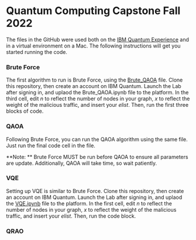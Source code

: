 # Quantum Computing Capstone Fall 2022

The files in the GitHub were used both on the [IBM Quantum Experience](https://quantum-computing.ibm.com/) and in a virtual environment on a Mac. The following instructions will get you started running the code.

### Brute Force

The first algorithm to run is Brute Force, using the [Brute_QAOA](https://github.com/meghanolo/cappingQuantumComputing/blob/main/Brute_QAOA.ipynb) file. Clone this repository, then create an account on IBM Quantum. Launch the Lab after signing in, and uplaod the Brute_QAOA.ipynb file to the platform. In the third cell, edit *n* to reflect the number of nodes in your graph, *x* to reflect the weight of the malicious traffic, and insert your *elist*. Then, run the first three blocks of code.

### QAOA

Following Brute Force, you can run the QAOA algorithm using the same file. Just run the final code cell in the file.

**Note: ** Brute Force MUST be run before QAOA to ensure all parameters are update. Additionally, QAOA will take time, so wait patiently.

### VQE

Setting up VQE is similar to Brute Force. Clone this repository, then create an account on IBM Quantum. Launch the Lab after signing in, and uplaod the [VQE.ipynb](https://github.com/meghanolo/cappingQuantumComputing/blob/main/VQE.ipynb) file to the platform. In the first cell, edit *n* to reflect the number of nodes in your graph, *x* to reflect the weight of the malicious traffic, and insert your *elist*. Then, run the code block.

### QRAO
